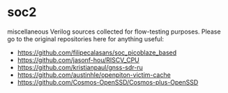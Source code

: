 # soc2

miscellaneous Verilog sources collected for flow-testing purposes.   Please go to
the original repositories here for anything useful:



  * https://github.com/filipecalasans/soc_picoblaze_based
  * https://github.com/jasonf-hou/RISCV_CPU
  * https://github.com/kristianpaul/gnss-sdr-ru
  * https://github.com/austinhle/openpiton-victim-cache
  * https://github.com/Cosmos-OpenSSD/Cosmos-plus-OpenSSD
